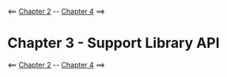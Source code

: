 <== [Chapter 2](./Chapter_02.md) -- [Chapter 4](./Chapter_04.md) ==>

# Chapter 3 - Support Library API

<== [Chapter 2](./Chapter_02.md) -- [Chapter 4](./Chapter_04.md) ==>
